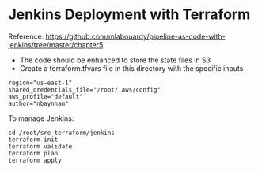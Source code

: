# Jenkins Deployment with Terraform
Reference: https://github.com/mlabouardy/pipeline-as-code-with-jenkins/tree/master/chapter5
- The code should be enhanced to store the state files in S3
- Create a terraform.tfvars file in this directory with the specific inputs
```
region="us-east-1"
shared_credentials_file="/root/.aws/config"
aws_profile="default"
author="nbaynham"
```

To manage Jenkins:
```
cd /root/sre-terraform/jenkins
terraform init
terraform validate
terraform plan
terraform apply
```
